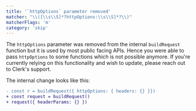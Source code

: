 ```yaml
---
title: '`httpOptions` parameter removed'
matcher: "\\([\\s\\S]*?httpOptions:\\s\\S]*?\\)"
matcherFlags: 'm'
category: 'skip'
---
```


The `httpOptions` parameter was removed from the internal `buildRequest` function but it is used by most public facing APIs. Hence you were able to pass `httpOptions` to some functions which is not possible anymore. If you're currently relying on this functionality and wish to update, please reach out to Clerk's support.

The internal change looks like this:

```diff
- const r = buildRequest({ httpOptions: { headers: {} }})
+ const request = buildRequest()
+ request({ headerParams: {} })
```
